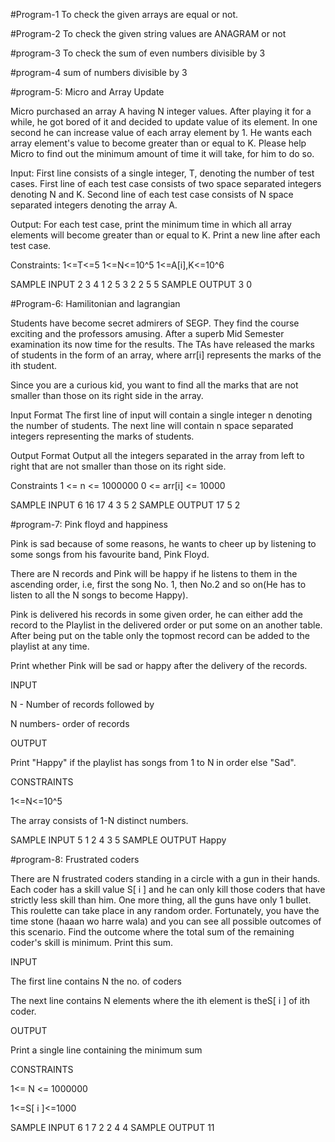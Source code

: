 #Program-1
To check the given arrays are equal or not.

#Program-2
To check the given string values are ANAGRAM or not

#program-3
To check the sum of even numbers divisible by 3

#program-4
sum of numbers divisible by 3

#program-5: 
Micro and Array Update

Micro purchased an array A having N integer values. After playing it for a while, he got
bored of it and decided to update value of its element. In one second he can increase
value of each array element by 1. He wants each array element's value to become greater
than or equal to K. Please help Micro to find out the minimum amount of time it will take,
for him to do so.

Input:
First line consists of a single integer, T, denoting the number of test cases.
First line of each test case consists of two space separated integers denoting N and K.
Second line of each test case consists of N space separated integers denoting the array
A.

Output:
For each test case, print the minimum time in which all array elements will become
greater than or equal to K. Print a new line after each test case.

Constraints:
1<=T<=5
1<=N<=10^5
1<=A[i],K<=10^6

SAMPLE INPUT 
2
3 4
1 2 5
3 2
2 5 5
SAMPLE OUTPUT 
3
0



#Program-6:
Hamilitonian and lagrangian

Students have become secret admirers of SEGP. They find the course exciting and the professors amusing. After a superb Mid Semester examination its now time for the results. The TAs have released the marks of students in the form of an array, where arr[i] represents the marks of the ith student.

Since you are a curious kid, you want to find all the marks that are not smaller than those on its right side in the array.

Input Format
The first line of input will contain a single integer n denoting the number of students.
The next line will contain n space separated integers representing the marks of students.

Output Format
Output all the integers separated in the array from left to right that are not smaller than those on its right side.

Constraints
1 <= n <= 1000000
0 <= arr[i] <= 10000

SAMPLE INPUT 
6
16 17 4 3 5 2
SAMPLE OUTPUT 
17 5 2



#program-7:
Pink floyd and happiness

Pink is sad because of some reasons, he wants to cheer up by listening to some songs from his favourite band, Pink Floyd.

There are N records and Pink will be happy if he listens to them in the ascending order, i.e, first the song No. 1, then No.2 and so on(He has to listen to all the N songs to become Happy).

Pink is delivered his records in some given order, he can either add the record to the Playlist in the delivered order or put some on an another table. After being put on the table only the topmost record can be added to the playlist at any time.

Print whether Pink will be sad or happy after the delivery of the records.

INPUT

N - Number of records followed  by

N numbers- order of records

OUTPUT

Print "Happy" if the playlist has songs from 1 to N in order else "Sad".

CONSTRAINTS

1<=N<=10^5

The array consists of 1-N distinct numbers.

SAMPLE INPUT 
5
1 2 4 3 5
SAMPLE OUTPUT 
Happy



#program-8:
Frustrated coders

There are N frustrated coders standing in a circle with a gun in their hands. Each coder has a skill value S[ i ] and he can only kill those coders that have strictly less skill than him. One more thing, all the guns have only 1 bullet. This roulette can take place in any random order. Fortunately, you have the time stone (haaan wo harre wala) and you can see all possible outcomes of this scenario. Find the outcome where the total sum of the remaining coder's skill is minimum. Print this sum.

INPUT

The first line contains N the no. of coders

The next line contains N  elements where the ith element is theS[ i ] of ith coder.

OUTPUT

Print a single line containing the minimum sum

CONSTRAINTS

1<= N <= 1000000

1<=S[ i ]<=1000

SAMPLE INPUT 
6
1 7 2 2 4 4
SAMPLE OUTPUT 
11



